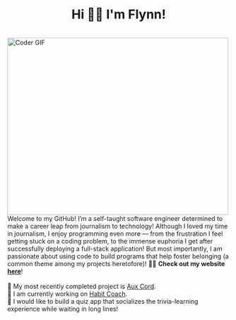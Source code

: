 <h1 align="center">Hi 👋🏽 I'm Flynn!</h1>
<br>
<img alt="Coder GIF" height="400" width="500" align="left" src="https://raw.githubusercontent.com/TheDudeThatCode/TheDudeThatCode/master/Assets/Developer.gif">

Welcome to my GitHub! I’m a self-taught software engineer determined to make a career leap from journalism to technology! Although I loved my time in journalism, I enjoy programming even more — from the frustration I feel getting stuck on a coding problem, to the immense euphoria I get after successfully deploying a full-stack application! But most importantly, I am passionate about using code to build programs that help foster belonging (a common theme among my projects heretofore)! 👨‍💻 <b>Check out my website <a href="https://ftrichardson.github.io/portfolio/">here</a></b>!
<br>
<br>
🎸 My most recently completed project is [Aux Cord](https://aux-cord.onrender.com/).<br>
🌱 I am currently working on [Habit Coach](https://habit-coach.netlify.app/).<br>
🔭 I would like to build a quiz app that socializes the trivia-learning experience while waiting in long lines!

